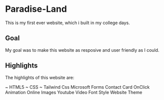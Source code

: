 # Paradise-Land
This is my first ever website, which i built in my college days.

## Goal
My goal was to make this website as resposive and user friendly as I could.

## Highlights
The highlights of this website are:

~ HTML5
~ CSS
~ Tailwind Css
Microsoft Forms
Contact Card
OnClick Animation
Online Images
Youtube Video
Font Style
Website Theme

